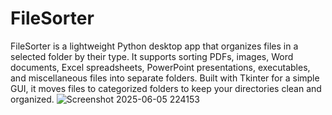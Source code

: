 # FileSorter
FileSorter is a lightweight Python desktop app that organizes files in a selected folder by their type. It supports sorting PDFs, images, Word documents, Excel spreadsheets, PowerPoint presentations, executables, and miscellaneous files into separate folders. Built with Tkinter for a simple GUI, it moves files to categorized folders to keep your directories clean and organized.
![Screenshot 2025-06-05 224153](https://github.com/user-attachments/assets/76bcd1ae-b683-4575-a792-ca5552694180)
